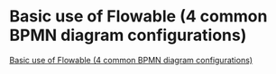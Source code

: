 # Basic use of Flowable (4 common BPMN diagram configurations)
[Basic use of Flowable (4 common BPMN diagram configurations)](https://aiwithcloud.com/2022/09/19/basic_use_of_flowable_4_common_bpmn_diagram_configurations/)